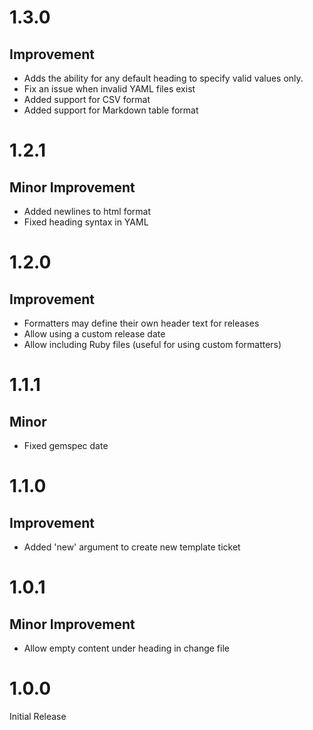 # 1.3.0

## Improvement

* Adds the ability for any default heading to specify valid values only.
* Fix an issue when invalid YAML files exist
* Added support for CSV format
* Added support for Markdown table format

# 1.2.1

## Minor Improvement

* Added newlines to html format
* Fixed heading syntax in YAML

# 1.2.0

## Improvement

* Formatters may define their own header text for releases
* Allow using a custom release date
* Allow including Ruby files (useful for using custom formatters)

# 1.1.1

## Minor

* Fixed gemspec date

# 1.1.0

## Improvement

* Added 'new' argument to create new template ticket

# 1.0.1

## Minor Improvement

* Allow empty content under heading in change file

# 1.0.0

Initial Release
